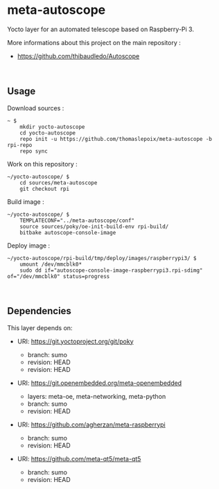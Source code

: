 # meta-autoscope

Yocto layer for an automated telescope based on Raspberry-Pi 3.

More informations about this project on the main repository :

- https://github.com/thibaudledo/Autoscope

<br>

## Usage

Download sources :

```
~ $
    mkdir yocto-autoscope
    cd yocto-autoscope
    repo init -u https://github.com/thomaslepoix/meta-autoscope -b rpi-repo
    repo sync
```

Work on this repository :

```
~/yocto-autoscope/ $
    cd sources/meta-autoscope
    git checkout rpi
```

Build image :

```
~/yocto-autoscope/ $
    TEMPLATECONF="../meta-autoscope/conf"
    source sources/poky/oe-init-build-env rpi-build/ 
    bitbake autoscope-console-image
```

Deploy image : 
```
~/yocto-autoscope/rpi-build/tmp/deploy/images/raspberrypi3/ $
	umount /dev/mmcblk0*
	sudo dd if="autoscope-console-image-raspberrypi3.rpi-sdimg" of="/dev/mmcblk0" status=progress
```

<br>

## Dependencies

This layer depends on:

* URI: https://git.yoctoproject.org/git/poky
  * branch: sumo
  * revision: HEAD
  * revision: HEAD

* URI: https://git.openembedded.org/meta-openembedded
  * layers: meta-oe, meta-networking, meta-python
  * branch: sumo
  * revision: HEAD

* URI: https://github.com/agherzan/meta-raspberrypi
  * branch: sumo
  * revision: HEAD

* URI: https://github.com/meta-qt5/meta-qt5
  * branch: sumo
  * revision: HEAD

